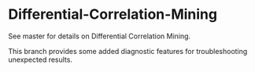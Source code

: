 # Differential-Correlation-Mining

See master for details on Differential Correlation Mining.

This branch provides some added diagnostic features for troubleshooting unexpected results.

